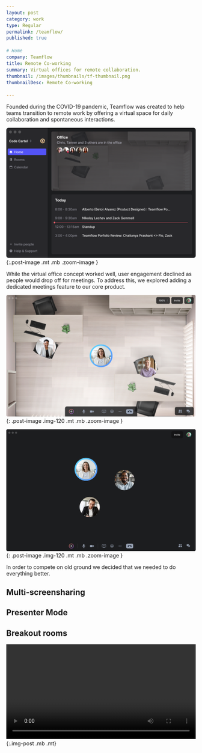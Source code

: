 ```yaml
---
layout: post
category: work
type: Regular
permalink: /teamflow/
published: true

# Home
company: Teamflow
title: Remote Co-working
summary: Virtual offices for remote collaboration.
thumbnail: /images/thumbnails/tf-thumbnail.png
thumbnailDesc: Remote Co-working

---
```


<!-- Teamflow was founded during the COVID-19 pandemic as a tool to help teams who had previously been in the office deal with the new reality of remote work. Teamflow offered a virtual space where people could co-work and hangout through out the day and bring back some of the collaboration and spontaneus connections that being in an office allowed for. 

The virtual office product was great but people were dropping off when they would join meetings. There is a network effect to the virtual office where simultaneously you need to be online and have your coworkers online in order to get value from the product. We decided to explore the idea of what a meetings product might look like as part of the core office product. -->

Founded during the COVID-19 pandemic, Teamflow was created to help teams transition to remote work by offering a virtual space for daily collaboration and spontaneous interactions.



<!-- Overview
 - Problem
 - Solution 1 - Virtual office + Meetings
 - Make a better meeting experience
 - Virtual canvas for apps/screensharing
 - Presenter mode
 - All features designed for spatial/meetings
 - Meeting recording
 -->

![An example of the virtual office](../assets/img/teamflow/home.png){:.post-image .mt .mb .zoom-image }

While the virtual office concept worked well, user engagement declined as people would drop off for meetings. To address this, we explored adding a dedicated meetings feature to our core product.

![An example of the virtual office](../assets/img/teamflow/virtual-office.png){: .post-image .img-120 .mt .mb .zoom-image }

![An example of a meeting](../assets/img/teamflow/meeting.png){: .post-image .img-120 .mt .mb .zoom-image }

In order to compete on old ground we decided that we needed to do everything better.


## Multi-screensharing

## Presenter Mode

## Breakout rooms

<video autoplay loop width="100%">
  <source src="../assets/img/teamflow/breakout-rooms.mp4" type="video/mp4">
  <source src="../assets/img/teamflow/breakout-rooms.webm" type="video/webm">
  <p>Your browser doesn't support HTML5 video. Here is
     a <a href="../assets/img/teamflow/breakout-rooms.mp4">link to the video</a> instead.</p>
</video>{:.img-post .mb .mt}